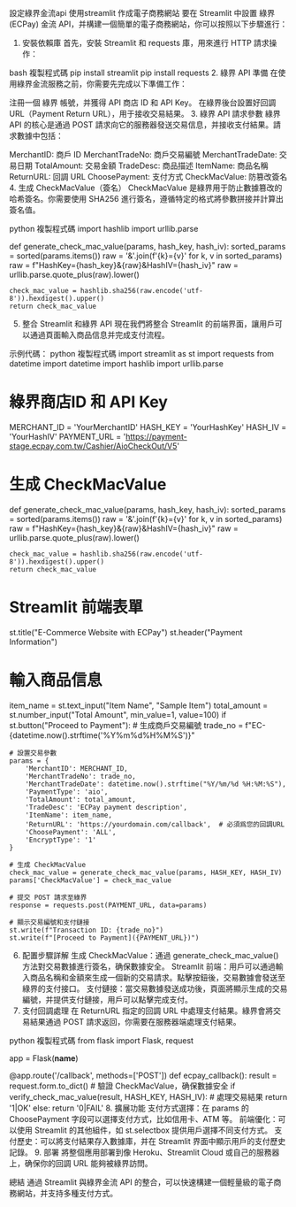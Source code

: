 設定綠界金流api  使用streamlit 作成電子商務網站 要在 Streamlit 中設置 綠界 (ECPay) 金流 API，并構建一個簡單的電子商務網站，你可以按照以下步驟進行：

1. 安裝依賴庫 首先，安裝 Streamlit 和 requests 庫，用來進行 HTTP 請求操作：

bash
複製程式碼
pip install streamlit
pip install requests
2. 綠界 API 準備
在使用綠界金流服務之前，你需要先完成以下準備工作：

注冊一個 綠界 帳號，并獲得 API 商店 ID 和 API Key。
在綠界後台設置好回調 URL（Payment Return URL），用于接收交易結果。
3. 綠界 API 請求參數
綠界 API 的核心是通過 POST 請求向它的服務器發送交易信息，并接收支付結果。請求數據中包括：

MerchantID: 商戶 ID
MerchantTradeNo: 商戶交易編號
MerchantTradeDate: 交易日期
TotalAmount: 交易金額
TradeDesc: 商品描述
ItemName: 商品名稱
ReturnURL: 回調 URL
ChoosePayment: 支付方式
CheckMacValue: 防篡改簽名
4. 生成 CheckMacValue（簽名）
CheckMacValue 是綠界用于防止數據篡改的哈希簽名。你需要使用 SHA256 進行簽名，遵循特定的格式將參數拼接并計算出簽名值。

python
複製程式碼
import hashlib
import urllib.parse

def generate_check_mac_value(params, hash_key, hash_iv):
    sorted_params = sorted(params.items())
    raw = '&'.join(f'{k}={v}' for k, v in sorted_params)
    raw = f"HashKey={hash_key}&{raw}&HashIV={hash_iv}"
    raw = urllib.parse.quote_plus(raw).lower()
    
    check_mac_value = hashlib.sha256(raw.encode('utf-8')).hexdigest().upper()
    return check_mac_value
5. 整合 Streamlit 和綠界 API
現在我們將整合 Streamlit 的前端界面，讓用戶可以通過頁面輸入商品信息并完成支付流程。

示例代碼：
python
複製程式碼
import streamlit as st
import requests
from datetime import datetime
import hashlib
import urllib.parse

# 綠界商店ID 和 API Key
MERCHANT_ID = 'YourMerchantID'
HASH_KEY = 'YourHashKey'
HASH_IV = 'YourHashIV'
PAYMENT_URL = 'https://payment-stage.ecpay.com.tw/Cashier/AioCheckOut/V5'

# 生成 CheckMacValue
def generate_check_mac_value(params, hash_key, hash_iv):
    sorted_params = sorted(params.items())
    raw = '&'.join(f'{k}={v}' for k, v in sorted_params)
    raw = f"HashKey={hash_key}&{raw}&HashIV={hash_iv}"
    raw = urllib.parse.quote_plus(raw).lower()
    
    check_mac_value = hashlib.sha256(raw.encode('utf-8')).hexdigest().upper()
    return check_mac_value

# Streamlit 前端表單
st.title("E-Commerce Website with ECPay")
st.header("Payment Information")

# 輸入商品信息
item_name = st.text_input("Item Name", "Sample Item")
total_amount = st.number_input("Total Amount", min_value=1, value=100)
if st.button("Proceed to Payment"):
    # 生成商戶交易編號
    trade_no = f"EC-{datetime.now().strftime('%Y%m%d%H%M%S')}"
    
    # 設置交易參數
    params = {
        'MerchantID': MERCHANT_ID,
        'MerchantTradeNo': trade_no,
        'MerchantTradeDate': datetime.now().strftime("%Y/%m/%d %H:%M:%S"),
        'PaymentType': 'aio',
        'TotalAmount': total_amount,
        'TradeDesc': 'ECPay payment description',
        'ItemName': item_name,
        'ReturnURL': 'https://yourdomain.com/callback',  # 必須爲您的回調URL
        'ChoosePayment': 'ALL',
        'EncryptType': '1'
    }
    
    # 生成 CheckMacValue
    check_mac_value = generate_check_mac_value(params, HASH_KEY, HASH_IV)
    params['CheckMacValue'] = check_mac_value
    
    # 提交 POST 請求至綠界
    response = requests.post(PAYMENT_URL, data=params)
    
    # 顯示交易編號和支付鏈接
    st.write(f"Transaction ID: {trade_no}")
    st.write(f"[Proceed to Payment]({PAYMENT_URL})")
6. 配置步驟詳解
生成 CheckMacValue：通過 generate_check_mac_value() 方法對交易數據進行簽名，确保數據安全。
Streamlit 前端：用戶可以通過輸入商品名稱和金額來生成一個新的交易請求。點擊按鈕後，交易數據會發送至綠界的支付接口。
支付鏈接：當交易數據發送成功後，頁面將顯示生成的交易編號，并提供支付鏈接，用戶可以點擊完成支付。
7. 支付回調處理
在 ReturnURL 指定的回調 URL 中處理支付結果。綠界會將交易結果通過 POST 請求返回，你需要在服務器端處理支付結果。

python
複製程式碼
from flask import Flask, request

app = Flask(__name__)

@app.route('/callback', methods=['POST'])
def ecpay_callback():
    result = request.form.to_dict()
    # 驗證 CheckMacValue，确保數據安全
    if verify_check_mac_value(result, HASH_KEY, HASH_IV):
        # 處理交易結果
        return '1|OK'
    else:
        return '0|FAIL'
8. 擴展功能
支付方式選擇：在 params 的 ChoosePayment 字段可以選擇支付方式，比如信用卡、ATM 等。
前端優化：可以使用 Streamlit 的其他組件，如 st.selectbox 提供用戶選擇不同支付方式。
支付歷史：可以將支付結果存入數據庫，并在 Streamlit 界面中顯示用戶的支付歷史記錄。
9. 部署
將整個應用部署到像 Heroku、Streamlit Cloud 或自己的服務器上，确保你的回調 URL 能夠被綠界訪問。

總結 通過 Streamlit 與綠界金流 API 的整合，可以快速構建一個輕量級的電子商務網站，并支持多種支付方式。
